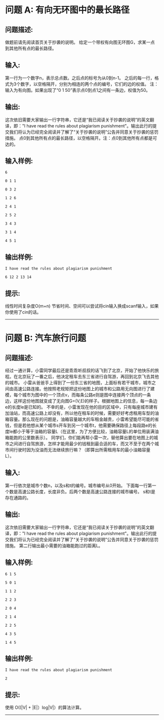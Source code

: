 # 问题 A: 有向无环图中的最长路径
## 问题描述:
做题前请先阅读首页关于抄袭的说明。     	给定一个带权有向图无环图G，求某一点到其他所有点的最长路径。
## 输入:
第一行为一个数字n，表示总点数。之后点的标号为从0到n-1。    	之后的每一行，格式为3个数字，以空格隔开，分别为相连的两个点的编号，它们的边的权值。     	注：输入为有向图。如果出现了“0 1 50”表示点0到点1之间有一条边，权值为50。
## 输出:
这次依旧需要大家输出一行字符串，它还是“我已阅读关于抄袭的说明”的英文翻译，即："I have read the rules about plagiarism punishment"。输出此行的提交我们将认为已经完全阅读并了解了“关于抄袭的说明”公告并同意关于抄袭的惩罚措施。    	点0到其他所有点的最长路径，以空格隔开。注：点0到其他所有点都是可达的。
## 输入样例:
```
6
0 1 1
0 3 2
1 2 6
2 4 1
2 5 2
3 4 3
3 1 4
4 5 1
```
## 输出样例:
```
I have read the rules about plagiarism punishment
6 12 2 13 14
```
## 提示:
线性时间复杂度O(m+n)  节省时间、空间可以尝试将cin输入换成scanf输入，如果你使用了cin的话。

---
# 问题 B: 汽车旅行问题
## 问题描述:
经过一通计算，小雷同学最后还是乖乖听叔叔的话飞到了北京，开始了他快乐的旅程。在北京玩了一番之后，他决定租车去东三省进行自驾游，再回到北京飞去其他的城市。    	小雷从爸爸手上得到了一份东三省的地图，上面标有若干城市，城市之间由高速公路连接。他按照老规矩把这份地图上的城市和公路用无向图进行了建模，每个城市为图中的一个顶点v，而每条公路e则是图中连接两个顶点的一条边，这样这份地图就变成了无向图G=(V,E)的样子。根据地图上的信息，每一条边e的长度le是已知的。    	不幸的是，小雷发现在他的目的区域中，只有每座城市建有加油站，而高速公路上却没有，所以他在租车的时候，需要好好考虑租用车型的油箱容量。那么现在的问题是，油箱容量越大的车租金越贵，小雷希望能尽可能的省钱，但是若他想从某个城市s开车到另一个城市t，他需要确保路径上每段路e的长度le都小于等于油箱的容量L（在这里，为了方便比较，油箱容量L的单位用装满油箱能跑的公里数表示）。    	同学们，你们能再帮小雷一次，替他算出要在地图上的城市之间进行自驾旅游，怎样才能用最少的钱租到最合适的车，而又不至于在两个城市间行驶时因为没油而无法继续旅行嘛？（即算出所需租用车的最小油箱容量L）。
## 输入:
第一行依次是城市个数n，以及s和t的编号。城市编号从0开始。     	下面每一行第一个数是高速公路长度，长度非负。后两个数是高速公路连接的城市编号。     	s和t是存在通路的。
## 输出:
这次依旧需要大家输出一行字符串，它还是“我已阅读关于抄袭的说明”的英文翻译，即："I have read the rules about plagiarism punishment"。输出此行的提交我们将认为已经完全阅读并了解了“关于抄袭的说明”公告并同意关于抄袭的惩罚措施。    	第二行输出最小需要的油箱能跑过的距离L。
## 输入样例:
```
6 1 5
5 0 1
1 1 2
2 2 3
2 0 4
2 1 4
2 2 5
4 3 5
1 4 5
```
## 输出样例:
```
I have read the rules about plagiarism punishment
2
```
## 提示:
使用 O((|V| + |E|）log|V|）的算法计算。

---
